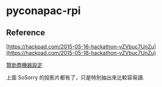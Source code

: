 # pyconapac-rpi

## Reference
[https://hackpad.com/2015-05-16-hackathon-vZVbuc7UnZu](https://hackpad.com/2015-05-16-hackathon-vZVbuc7UnZu)


[贊助商機器設定](https://hackpad.com/FggOa9XqRSg)

上面 SoSorry 的投影片都有了，只是特別抽出來比較容易讀.
